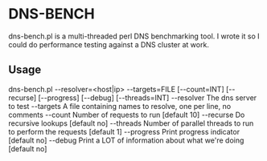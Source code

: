 
DNS-BENCH
====

dns-bench.pl is a multi-threaded perl DNS benchmarking tool.  I wrote it so I could do performance testing against a DNS cluster at work.

Usage 
----

 dns-bench.pl --resolver=<host|ip> --targets=FILE [--count=INT] [--recurse] [--progress] [--debug] [--threads=INT]
    --resolver  The dns server to test
    --targets   A file containing names to resolve, one per line, no comments
    --count     Number of requests to run [default 10]
    --recurse   Do recursive lookups [default no]
    --threads   Number of parallel threads to run to perform the requests [default 1]
    --progress  Print progress indicator [default no]
    --debug     Print a LOT of information about what we're doing [default no]




